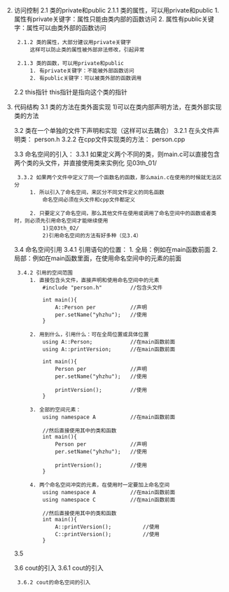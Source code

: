 
2. 访问控制
	2.1 类的private和public
		2.1.1 类的属性，可以用private和public
			1. 属性有private关键字：属性只能由类内部的函数访问
			2. 属性有public关键字：属性可以由类外部的函数访问
			
		2.1.2 类的属性，大部分建议用private关键字
			这样可以防止类的属性被外部非法修改，引起异常

		2.1.3 类的函数，可以用private和public
			1. 有private关键字：不能被外部函数访问
			2. 有public关键字：可以被类外部的函数调用
				
	2.2 this指针
		this指针是指向这个类的指针

3. 代码结构
	3.1 类的方法在类外面实现
		1)可以在类内部声明方法，在类外部实现类的方法
	
	3.2 类在一个单独的文件下声明和实现（这样可以去耦合）
		3.2.1 在头文件声明类：			person.h
		3.2.2 在cpp文件实现类的方法：	person.cpp
	
	3.3 命名空间的引入：
		3.3.1 如果定义两个不同的类，则main.c可以直接包含两个类的头文件，并直接使用类来实例化
			见03th_01/
			
		3.3.2 如果两个文件中定义了同一个函数名的函数，那么main.c在使用的时候就无法区分
			1. 所以引入了命名空间，来区分不同文件定义的同名函数
				命名空间必须在头文件和cpp文件都定义
				
			2. 只要定义了命名空间，那么其他文件在使用或调用了命名空间中的函数或者类时，则必须先引用命名空间才能继续使用
				1)见03th_02/
				2)引用命名空间的方法有好多种（见3.4）
	
	3.4 命名空间引用
		3.4.1 引用语句的位置：
			1. 全局：例如在main函数前面
			2. 局部：例如在main函数里面，在使用命名空间中的元素的前面
		
		3.4.2 引用的空间范围
			1. 直接包含头文件，直接声明和使用命名空间中的元素
				#include "person.h"			//包含头文件
				
				int main(){
					A::Person per 			//声明
					per.setName("yhzhu");	//使用			
				}
				
			2. 用到什么，引用什么：可在全局位置或具体位置
				using A::Person;			//在main函数前面
				using A::printVersion;		//在main函数前面
				
				int main(){
					Person per 				//声明
					per.setName("yhzhu");	//使用		
					
					printVersion();			//使用
				}		
				
			3. 全部的空间元素：
				using namespace A			//在main函数前面
				
				//然后直接使用其中的类和函数
				int main(){
					Person per 				//声明
					per.setName("yhzhu");	//使用		
					
					printVersion();			//使用
				}				

			4. 两个命名空间冲突的元素，在使用时一定要加上命名空间
				using namespace A			//在main函数前面
				using namespace C			//在main函数前面
				
				//然后直接使用其中的类和函数
				int main(){		
					A::printVersion();			//使用
					C::printVersion();			//使用
				}				
			
	3.5
	
	3.6 cout的引入
		3.6.1 cout的引入
		
		3.6.2 cout的命名空间的引入